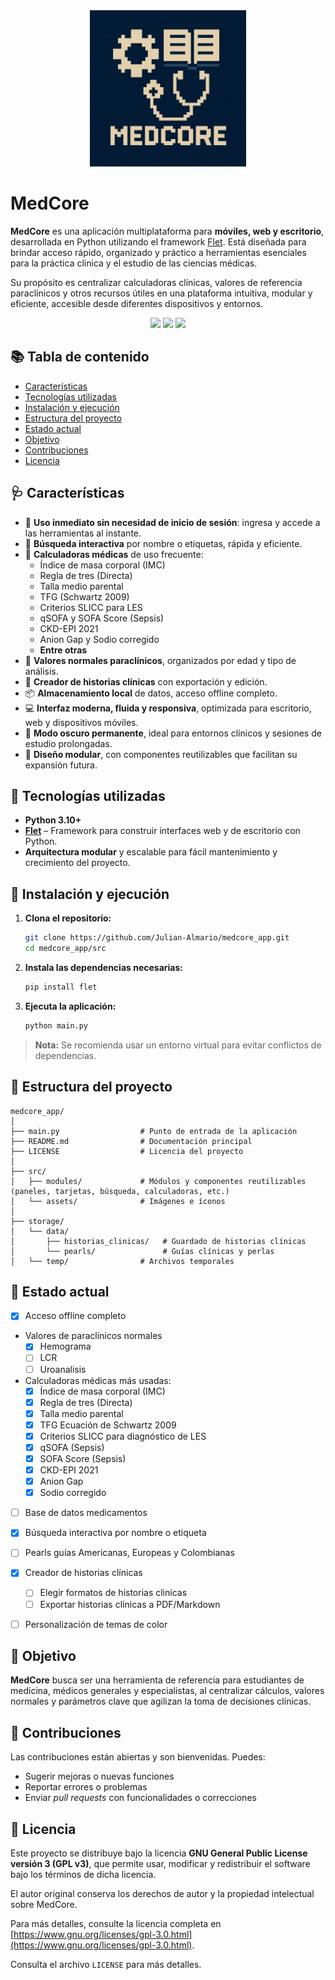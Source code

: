 <div align="center">
    <img width="250" src="/src/assets/icon.png"/>
</div>

# MedCore

**MedCore** es una aplicación multiplataforma para **móviles, web y escritorio**, desarrollada en Python utilizando el framework [Flet](https://flet.dev). Está diseñada para brindar acceso rápido, organizado y práctico a herramientas esenciales para la práctica clínica y el estudio de las ciencias médicas.

Su propósito es centralizar calculadoras clínicas, valores de referencia paraclínicos y otros recursos útiles en una plataforma intuitiva, modular y eficiente, accesible desde diferentes dispositivos y entornos.

<p align="center">
  <img src="https://img.shields.io/github/license/Julian-Almario/medcore_app" />
  <img src="https://img.shields.io/github/issues/Julian-Almario/medcore_app" />
  <img src="https://img.shields.io/github/stars/Julian-Almario/medcore_app" />
</p>

## 📚 Tabla de contenido

- [Características](#-características)
- [Tecnologías utilizadas](#-tecnologías-utilizadas)
- [Instalación y ejecución](#-instalación-y-ejecución)
- [Estructura del proyecto](#-estructura-del-proyecto)
- [Estado actual](#-estado-actual)
- [Objetivo](#-objetivo)
- [Contribuciones](#-contribuciones)
- [Licencia](#-licencia)

## 🩺 Características

* 🚀 **Uso inmediato sin necesidad de inicio de sesión**: ingresa y accede a las herramientas al instante.
* 🔎 **Búsqueda interactiva** por nombre o etiquetas, rápida y eficiente.
* 🧮 **Calculadoras médicas** de uso frecuente:
    * Índice de masa corporal (IMC)
    * Regla de tres (Directa)
    * Talla medio parental
    * TFG (Schwartz 2009)
    * Criterios SLICC para LES
    * qSOFA y SOFA Score (Sepsis)
    * CKD-EPI 2021
    * Anion Gap y Sodio corregido
    * **Entre otras**
* 🧪 **Valores normales paraclínicos**, organizados por edad y tipo de análisis.
* 📝 **Creador de historias clínicas** con exportación y edición.
* 📦 **Almacenamiento local** de datos, acceso offline completo.
* 💻 **Interfaz moderna, fluida y responsiva**, optimizada para escritorio, web y dispositivos móviles.
* 🌙 **Modo oscuro permanente**, ideal para entornos clínicos y sesiones de estudio prolongadas.
* 🧩 **Diseño modular**, con componentes reutilizables que facilitan su expansión futura.


## 🧰 Tecnologías utilizadas

* **Python 3.10+**
* **[Flet](https://flet.dev/)** – Framework para construir interfaces web y de escritorio con Python.
* **Arquitectura modular** y escalable para fácil mantenimiento y crecimiento del proyecto.



## 🚀 Instalación y ejecución

1. **Clona el repositorio:**

    ```bash
    git clone https://github.com/Julian-Almario/medcore_app.git
    cd medcore_app/src
    ```

2. **Instala las dependencias necesarias:**

    ```bash
    pip install flet
    ```

3. **Ejecuta la aplicación:**

    ```bash
    python main.py
    ```

> **Nota:** Se recomienda usar un entorno virtual para evitar conflictos de dependencias.



## 📁 Estructura del proyecto

```
medcore_app/
│
├── main.py                  # Punto de entrada de la aplicación
├── README.md                # Documentación principal
├── LICENSE                  # Licencia del proyecto
│
├── src/
│   ├── modules/             # Módulos y componentes reutilizables (paneles, tarjetas, búsqueda, calculadoras, etc.)
│   └── assets/              # Imágenes e íconos
│
├── storage/
│   └── data/
│       ├── historias_clinicas/   # Guardado de historias clínicas
│       └── pearls/               # Guías clínicas y perlas
│   └── temp/                # Archivos temporales
```



## 🧪 Estado actual

* [x] Acceso offline completo
* Valores de paraclínicos normales
    * [x] Hemograma
    * [ ] LCR
    * [ ] Uroanalisis
* Calculadoras médicas más usadas:
    * [x] Índice de masa corporal (IMC)
    * [x] Regla de tres (Directa)
    * [x] Talla medio parental
    * [x] TFG Ecuación de Schwartz 2009
    * [x] Criterios SLICC para diagnóstico de LES
    * [x] qSOFA (Sepsis)
    * [x] SOFA Score (Sepsis)
    * [x] CKD-EPI 2021
    * [x] Anion Gap
    * [x] Sodio corregido
* [ ] Base de datos medicamentos
* [x] Búsqueda interactiva por nombre o etiqueta
* [ ] Pearls guías Americanas, Europeas y Colombianas
* [x] Creador de historias clínicas
    * [ ] Elegir formatos de historias clinicas
    * [ ] Exportar historias clínicas a PDF/Markdown
* [ ] Personalización de temas de color



## 📌 Objetivo

**MedCore** busca ser una herramienta de referencia para estudiantes de medicina, médicos generales y especialistas, al centralizar cálculos, valores normales y parámetros clave que agilizan la toma de decisiones clínicas.



## 🙌 Contribuciones

Las contribuciones están abiertas y son bienvenidas. Puedes:

* Sugerir mejoras o nuevas funciones
* Reportar errores o problemas
* Enviar *pull requests* con funcionalidades o correcciones



## 📄 Licencia

Este proyecto se distribuye bajo la licencia **GNU General Public License versión 3 (GPL v3)**, que permite usar, modificar y redistribuir el software bajo los términos de dicha licencia.

El autor original conserva los derechos de autor y la propiedad intelectual sobre MedCore.

Para más detalles, consulte la licencia completa en [https://www.gnu.org/licenses/gpl-3.0.html](https://www.gnu.org/licenses/gpl-3.0.html).

Consulta el archivo `LICENSE` para más detalles.